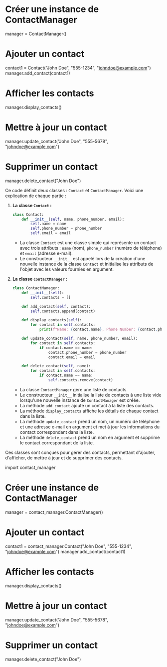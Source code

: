 # Créer une instance de ContactManager
manager = ContactManager()

# Ajouter un contact
contact1 = Contact("John Doe", "555-1234", "johndoe@example.com")
manager.add_contact(contact1)

# Afficher les contacts
manager.display_contacts()

# Mettre à jour un contact
manager.update_contact("John Doe", "555-5678", "johndoe@example.com")

# Supprimer un contact
manager.delete_contact("John Doe")












Ce code définit deux classes : `Contact` et `ContactManager`. Voici une explication de chaque partie :

1. **La classe `Contact` :**
   ```python
   class Contact:
       def __init__(self, name, phone_number, email):
           self.name = name
           self.phone_number = phone_number
           self.email = email
   ```
   - La classe `Contact` est une classe simple qui représente un contact avec trois attributs : `name` (nom), `phone_number` (numéro de téléphone) et `email` (adresse e-mail).
   - Le constructeur `__init__` est appelé lors de la création d'une nouvelle instance de la classe `Contact` et initialise les attributs de l'objet avec les valeurs fournies en argument.

2. **La classe `ContactManager` :**
   ```python
   class ContactManager:
       def __init__(self):
           self.contacts = []

       def add_contact(self, contact):
           self.contacts.append(contact)

       def display_contacts(self):
           for contact in self.contacts:
               print(f"Name: {contact.name}, Phone Number: {contact.phone_number}, Email: {contact.email}")

       def update_contact(self, name, phone_number, email):
           for contact in self.contacts:
               if contact.name == name:
                   contact.phone_number = phone_number
                   contact.email = email

       def delete_contact(self, name):
           for contact in self.contacts:
               if contact.name == name:
                   self.contacts.remove(contact)
   ```
   - La classe `ContactManager` gère une liste de contacts.
   - Le constructeur `__init__` initialise la liste de contacts à une liste vide lorsqu'une nouvelle instance de `ContactManager` est créée.
   - La méthode `add_contact` ajoute un contact à la liste des contacts.
   - La méthode `display_contacts` affiche les détails de chaque contact dans la liste.
   - La méthode `update_contact` prend un nom, un numéro de téléphone et une adresse e-mail en argument et met à jour les informations du contact correspondant dans la liste.
   - La méthode `delete_contact` prend un nom en argument et supprime le contact correspondant de la liste.

Ces classes sont conçues pour gérer des contacts, permettant d'ajouter, d'afficher, de mettre à jour et de supprimer des contacts.



import contact_manager

# Créer une instance de ContactManager
manager = contact_manager.ContactManager()

# Ajouter un contact
contact1 = contact_manager.Contact("John Doe", "555-1234", "johndoe@example.com")
manager.add_contact(contact1)

# Afficher les contacts
manager.display_contacts()

# Mettre à jour un contact
manager.update_contact("John Doe", "555-5678", "johndoe@example.com")

# Supprimer un contact
manager.delete_contact("John Doe")
